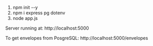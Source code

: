 1. npm init --y
2. npm i express pg dotenv
3. node app.js

Server running at: http://localhost:5000

To get envelopes from PosgreSQL: http://localhost:5000/envelopes
